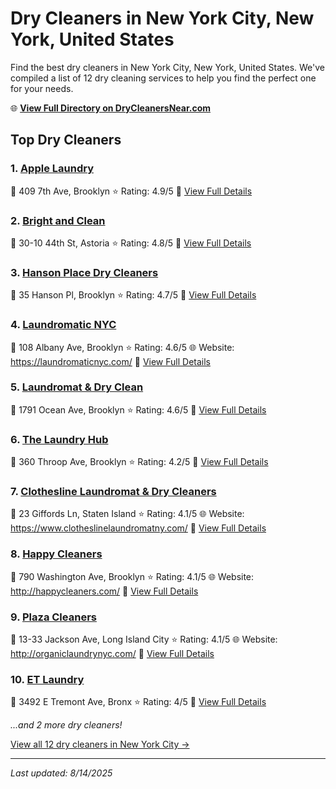 # Dry Cleaners in New York City, New York, United States

Find the best dry cleaners in New York City, New York, United States. We've compiled a list of 12 dry cleaning services to help you find the perfect one for your needs.

🌐 **[View Full Directory on DryCleanersNear.com](https://drycleanersnear.com/city/US/New%20York/New%20York%20City)**

## Top Dry Cleaners

### 1. [Apple Laundry](https://drycleanersnear.com/dryCleaner/6897fd35f0fbf4db3ddec30b/apple-laundry)
📍 409 7th Ave, Brooklyn
⭐ Rating: 4.9/5
🔗 [View Full Details](https://drycleanersnear.com/dryCleaner/6897fd35f0fbf4db3ddec30b/apple-laundry)

### 2. [Bright and Clean](https://drycleanersnear.com/dryCleaner/6897fd31f0fbf4db3ddec213/bright-and-clean)
📍 30-10 44th St, Astoria
⭐ Rating: 4.8/5
🔗 [View Full Details](https://drycleanersnear.com/dryCleaner/6897fd31f0fbf4db3ddec213/bright-and-clean)

### 3. [Hanson Place Dry Cleaners](https://drycleanersnear.com/dryCleaner/6897fd4ff0fbf4db3ddec69d/hanson-place-dry-cleaners)
📍 35 Hanson Pl, Brooklyn
⭐ Rating: 4.7/5
🔗 [View Full Details](https://drycleanersnear.com/dryCleaner/6897fd4ff0fbf4db3ddec69d/hanson-place-dry-cleaners)

### 4. [Laundromatic NYC](https://drycleanersnear.com/dryCleaner/6897fd37f0fbf4db3ddec34d/laundromatic-nyc)
📍 108 Albany Ave, Brooklyn
⭐ Rating: 4.6/5
🌐 Website: https://laundromaticnyc.com/
🔗 [View Full Details](https://drycleanersnear.com/dryCleaner/6897fd37f0fbf4db3ddec34d/laundromatic-nyc)

### 5. [Laundromat & Dry Clean](https://drycleanersnear.com/dryCleaner/6897fd5ff0fbf4db3ddec73a/laundromat-dry-clean)
📍 1791 Ocean Ave, Brooklyn
⭐ Rating: 4.6/5
🔗 [View Full Details](https://drycleanersnear.com/dryCleaner/6897fd5ff0fbf4db3ddec73a/laundromat-dry-clean)

### 6. [The Laundry Hub](https://drycleanersnear.com/dryCleaner/6897fd36f0fbf4db3ddec32c/the-laundry-hub)
📍 360 Throop Ave, Brooklyn
⭐ Rating: 4.2/5
🔗 [View Full Details](https://drycleanersnear.com/dryCleaner/6897fd36f0fbf4db3ddec32c/the-laundry-hub)

### 7. [Clothesline Laundromat & Dry Cleaners](https://drycleanersnear.com/dryCleaner/6897fd30f0fbf4db3ddec1f2/clothesline-laundromat-dry-cleaners)
📍 23 Giffords Ln, Staten Island
⭐ Rating: 4.1/5
🌐 Website: https://www.clotheslinelaundromatny.com/
🔗 [View Full Details](https://drycleanersnear.com/dryCleaner/6897fd30f0fbf4db3ddec1f2/clothesline-laundromat-dry-cleaners)

### 8. [Happy Cleaners](https://drycleanersnear.com/dryCleaner/6897fd3af0fbf4db3ddec444/happy-cleaners)
📍 790 Washington Ave, Brooklyn
⭐ Rating: 4.1/5
🌐 Website: http://happycleaners.com/
🔗 [View Full Details](https://drycleanersnear.com/dryCleaner/6897fd3af0fbf4db3ddec444/happy-cleaners)

### 9. [Plaza Cleaners](https://drycleanersnear.com/dryCleaner/6897fd5bf0fbf4db3ddec6f9/plaza-cleaners)
📍 13-33 Jackson Ave, Long Island City
⭐ Rating: 4.1/5
🌐 Website: http://organiclaundrynyc.com/
🔗 [View Full Details](https://drycleanersnear.com/dryCleaner/6897fd5bf0fbf4db3ddec6f9/plaza-cleaners)

### 10. [ET Laundry](https://drycleanersnear.com/dryCleaner/6897fd3ff0fbf4db3ddec4ff/et-laundry)
📍 3492 E Tremont Ave, Bronx
⭐ Rating: 4/5
🔗 [View Full Details](https://drycleanersnear.com/dryCleaner/6897fd3ff0fbf4db3ddec4ff/et-laundry)


*...and 2 more dry cleaners!*

[View all 12 dry cleaners in New York City →](https://drycleanersnear.com/city/US/New%20York/New%20York%20City)

---

*Last updated: 8/14/2025*
